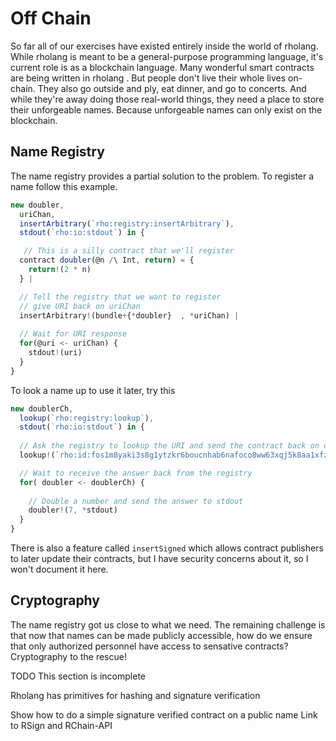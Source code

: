 # Off Chain
So far all of our exercises have existed entirely inside the world of rholang. While rholang is meant to be a general-purpose programming language, it's current role is as a blockchain language. Many wonderful smart contracts are being written in rholang . But people don't live their whole lives on-chain. They also go outside and ply, eat dinner, and go to concerts. And while they're away doing those real-world things, they need a place to store their unforgeable names. Because unforgeable names can only exist on the blockchain.

<!-- Julie drawing of unforgeable name not allowed to cross some line. -->


## Name Registry
The name registry provides a partial solution to the problem. To register a name follow this example.

```javascript
new doubler,
  uriChan,
  insertArbitrary(`rho:registry:insertArbitrary`),
  stdout(`rho:io:stdout`) in {

   // This is a silly contract that we'll register
  contract doubler(@n /\ Int, return) = {
    return!(2 * n)
  } |

  // Tell the registry that we want to register
  // give URI back on uriChan
  insertArbitrary!(bundle+{*doubler}  , *uriChan) |
 
  // Wait for URI response
  for(@uri <- uriChan) {
    stdout!(uri)
  }
}
```


To look a name up to use it later, try this

```javascript
new doublerCh,
  lookup(`rho:registry:lookup`),
  stdout(`rho:io:stdout`) in {
  
  // Ask the registry to lookup the URI and send the contract back on doublerCh
  lookup!(`rho:id:fos1m8yaki3s8g1ytzkr6boucnhab6nafoco8ww63xqj5k8aa1xfza`, *doublerCh) |

  // Wait to receive the answer back from the registry
  for( doubler <- doublerCh) {
    
    // Double a number and send the answer to stdout
    doubler!(7, *stdout)
  }
}
```

There is also a feature called `insertSigned` which allows contract publishers to later update their contracts, but I have security concerns about it, so I won't document it here.

## Cryptography
The name registry got us close to what we need. The remaining challenge is that now that names can be made publicly accessible, how do we ensure that only authorized personnel have access to sensative contracts? Cryptography to the rescue!


TODO This section is incomplete

Rholang has primitives for hashing and signature verification

Show how to do a simple signature verified contract on a public name
Link to RSign and RChain-API
